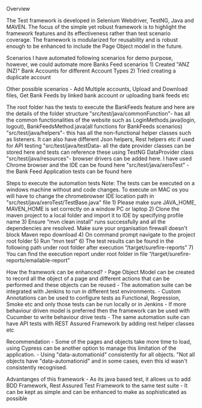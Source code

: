 Overview

The Test framework is developed in Selenium Webdriver, TestNG, Java and MAVEN. 
The focus of the simple yet robust framework is to highlight the framework features and its effectiveness rather than test scenario coverage.
The framework is modularized for reusability and is robust enough to be enhanced to include the Page Object model in the future.

Scenarios
I have automated following scenarios for demo purpose, however, we could automate more Banks Feed scenarios
    1) Created "ANZ (NZ)" Bank Accounts for different Account Types
    2) Tried creating a duplicate account

Other possible scenarios - Add Multiple accounts, Upload and Download files, Get Bank Feeds by linked bank account or uploading bank feeds etc

The root folder has the tests to execute the BankFeeds feature and here are the details of the folder structure
    "src/test/java/commonFunction"- has all the common functionalities of the website such as LoginMethods.java(login, logout),
                                    BankFeedsMethod.java(all functions for BankFeeds scenarios)
    "src/test/java/helpers"- this has all the non-functional helper classes such as listeners. It can also have different Json helpers,
                             Rest helpers etc if used for API testing 
    "src/test/java/testData- all the date provider classes can be stored here and tests can reference these using TestNG DataProvider class
    "src/test/java/resources"- browser drivers can be added here. I have used Chrome browser and the IDE can be found here
    "src/test/java/xeroTest" - the Bank Feed Application tests can be found here

Steps to execute the automation tests
Note: The tests can be executed on a windows machine without and code changes. 
      To execute on MAC os you will have to change the chromebrowser IDE location path in "src/test/java/xeroTest/TestBase.java" file
    1) Please make sure JAVA_HOME, MAVEN_HOME is set correctly on a window PC or laptop
    2) Clone the maven project to a local folder and import it to IDE by specifying profile name
    3) Ensure “mvn clean install” runs successfully and all the dependencies are resolved. Make sure your organisation firewall doesn't block Maven repo download
    4) On command prompt navigate to the project root folder
    5) Run “mvn test”
    6) The test results can be found in the following path under root folder after execution “/target/surefire-reports”
    7) You can find the execution report under root folder in file “/target/surefire-reports/emailable-report”

How the framework can be enhanced?
    - Page Object Model can be created to record all the object of a page and different actions that can be performed and these objects can be reused
    - The automation suite can be integrated with Jenkins to run in different test environments.
    - Custom Annotations can be used to configure tests as Functional, Regression, Smoke etc and only those tests can be run locally or in Jenkins
    - If more behaviour driven model is preferred then the framework can be used with Cucumber to write behaviour drive tests
    - The same automation suite can have API tests with REST Assured Framework by adding rest helper classes etc

Recommendation
    - Some of the pages and objects take more time to load, using Cypress can be another option to manage this limitation of the application.
    - Using "data-automationid" consistently for all objects. "Not all objects have "data-automationid" and in some cases, even this id wasn't consistently recognised.

Advantanges of this framework
    - As its java based test, it allows us to add BDD Framework, Rest Assured Test Framework to the same test suite
    - It can be kept as simple and can be enhanced to make as sophisticated as possible

